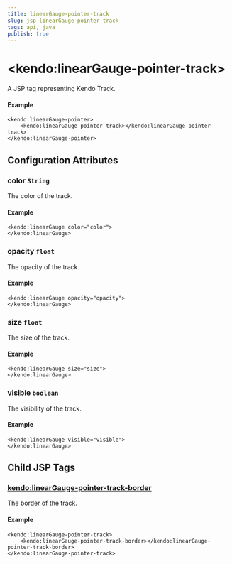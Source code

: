 ```yaml
---
title: linearGauge-pointer-track
slug: jsp-linearGauge-pointer-track
tags: api, java
publish: true
---
```


# \<kendo:linearGauge-pointer-track\>
A JSP tag representing Kendo Track.

#### Example
    <kendo:linearGauge-pointer>
        <kendo:linearGauge-pointer-track></kendo:linearGauge-pointer-track>
    </kendo:linearGauge-pointer>


## Configuration Attributes


### color `String`

The color of the track.

#### Example
    <kendo:linearGauge color="color">
    </kendo:linearGauge>



### opacity `float`

The opacity of the track.

#### Example
    <kendo:linearGauge opacity="opacity">
    </kendo:linearGauge>



### size `float`

The size of the track.

#### Example
    <kendo:linearGauge size="size">
    </kendo:linearGauge>



### visible `boolean`

The visibility of the track.

#### Example
    <kendo:linearGauge visible="visible">
    </kendo:linearGauge>



## Child JSP Tags

### [kendo:linearGauge-pointer-track-border](/api/wrappers/jsp/lineargauge/pointer-track-border)

The border of the track.

#### Example

    <kendo:linearGauge-pointer-track>
        <kendo:linearGauge-pointer-track-border></kendo:linearGauge-pointer-track-border>
    </kendo:linearGauge-pointer-track>
 
